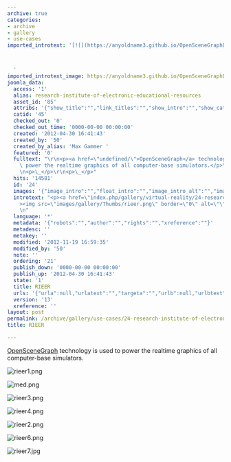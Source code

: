 ```yaml
---
archive: true
categories:
- archive
- gallery
- use-cases
imported_introtext: '[![](https://anyoldname3.github.io/OpenSceneGraphDotComBackup/OpenSceneGraph/www.openscenegraph.com/images/gallery/Thumbs/rieer.png)](https://anyoldname3.github.io/OpenSceneGraphDotComBackup/OpenSceneGraph/www.openscenegraph.com/index.php/gallery/virtual-reality/24-research-institute-of-electronic-educational-resources.html)



  '
imported_introtext_image: https://anyoldname3.github.io/OpenSceneGraphDotComBackup/OpenSceneGraph/www.openscenegraph.com/images/gallery/Thumbs/rieer.png
joomla_data:
  access: '1'
  alias: research-institute-of-electronic-educational-resources
  asset_id: '85'
  attribs: '{"show_title":"","link_titles":"","show_intro":"","show_category":"","link_category":"","show_parent_category":"","link_parent_category":"","show_author":"","link_author":"","show_create_date":"","show_modify_date":"","show_publish_date":"","show_item_navigation":"","show_icons":"","show_print_icon":"","show_email_icon":"","show_vote":"","show_hits":"","show_noauth":"","urls_position":"","alternative_readmore":"","article_layout":"","show_publishing_options":"","show_article_options":"","show_urls_images_backend":"","show_urls_images_frontend":""}'
  catid: '45'
  checked_out: '0'
  checked_out_time: '0000-00-00 00:00:00'
  created: '2012-04-30 16:41:43'
  created_by: '50'
  created_by_alias: 'Max Gammer '
  featured: '0'
  fulltext: "\r\n<p><a href=\"undefined/\">OpenSceneGraph</a> technology is used to\
    \ power the realtime graphics of all computer-base simulators.</p>\r\n<p>{AG}Screenshots/RI{/AG}</p>\r\
    \n<p>\_</p>\r\n<p>\_</p>"
  hits: '14581'
  id: '24'
  images: '{"image_intro":"","float_intro":"","image_intro_alt":"","image_intro_caption":"","image_fulltext":"","float_fulltext":"","image_fulltext_alt":"","image_fulltext_caption":""}'
  introtext: "<p><a href=\"index.php/gallery/virtual-reality/24-research-institute-of-electronic-educational-resources\"\
    ><img src=\"images/gallery/Thumbs/rieer.png\" border=\"0\" alt=\"\" /></a></p>\r\
    \n"
  language: '*'
  metadata: '{"robots":"","author":"","rights":"","xreference":""}'
  metadesc: ''
  metakey: ''
  modified: '2012-11-19 16:59:35'
  modified_by: '50'
  note: ''
  ordering: '21'
  publish_down: '0000-00-00 00:00:00'
  publish_up: '2012-04-30 16:41:43'
  state: '1'
  title: RIEER
  urls: '{"urla":null,"urlatext":"","targeta":"","urlb":null,"urlbtext":"","targetb":"","urlc":null,"urlctext":"","targetc":""}'
  version: '13'
  xreference: ''
layout: post
permalink: /archive/gallery/use-cases/24-research-institute-of-electronic-educational-resources:output_ext
title: RIEER

---
```

[OpenSceneGraph](https://anyoldname3.github.io/OpenSceneGraphDotComBackup/OpenSceneGraph/www.openscenegraph.com/undefined/index.html) technology is used to power the realtime graphics of all computer-base simulators.




![rieer1.png](https://anyoldname3.github.io/OpenSceneGraphDotComBackup/OpenSceneGraph/www.openscenegraph.com/images/gallery/Screenshots/RI/rieer1.png)

![med.png](https://anyoldname3.github.io/OpenSceneGraphDotComBackup/OpenSceneGraph/www.openscenegraph.com/images/gallery/Screenshots/RI/med.png)

![rieer3.png](https://anyoldname3.github.io/OpenSceneGraphDotComBackup/OpenSceneGraph/www.openscenegraph.com/images/gallery/Screenshots/RI/rieer3.png)

![rieer4.png](https://anyoldname3.github.io/OpenSceneGraphDotComBackup/OpenSceneGraph/www.openscenegraph.com/images/gallery/Screenshots/RI/rieer4.png)

![rieer2.png](https://anyoldname3.github.io/OpenSceneGraphDotComBackup/OpenSceneGraph/www.openscenegraph.com/images/gallery/Screenshots/RI/rieer2.png)

![rieer6.png](https://anyoldname3.github.io/OpenSceneGraphDotComBackup/OpenSceneGraph/www.openscenegraph.com/images/gallery/Screenshots/RI/rieer6.png)

![rieer7.jpg](https://anyoldname3.github.io/OpenSceneGraphDotComBackup/OpenSceneGraph/www.openscenegraph.com/images/gallery/Screenshots/RI/rieer7.jpg)




 


 


